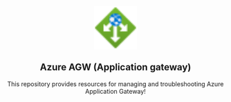 <p align="center">
 <img width="100px" src="images/application-gateways.svg" align="center" alt="Azure Application Gateway" />
 <h2 align="center">Azure AGW (Application gateway)</h2>
 <p align="center">This repository provides resources for managing and troubleshooting Azure Application Gateway!</p>
</p>
